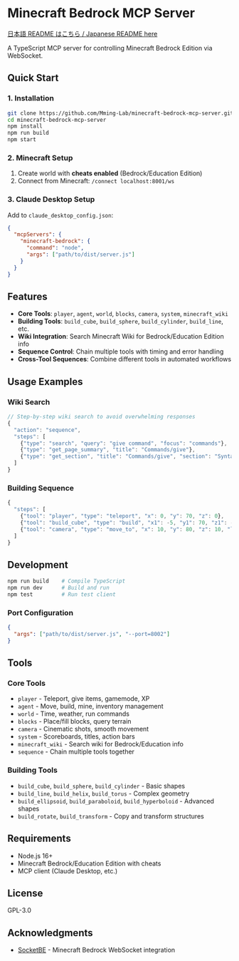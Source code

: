 # Minecraft Bedrock MCP Server

[日本語 README はこちら / Japanese README here](README_ja.md)

A TypeScript MCP server for controlling Minecraft Bedrock Edition via WebSocket.

## Quick Start

### 1. Installation
```bash
git clone https://github.com/Mming-Lab/minecraft-bedrock-mcp-server.git
cd minecraft-bedrock-mcp-server
npm install
npm run build
npm start
```

### 2. Minecraft Setup
1. Create world with **cheats enabled** (Bedrock/Education Edition)
2. Connect from Minecraft: `/connect localhost:8001/ws`

### 3. Claude Desktop Setup
Add to `claude_desktop_config.json`:
```json
{
  "mcpServers": {
    "minecraft-bedrock": {
      "command": "node",
      "args": ["path/to/dist/server.js"]
    }
  }
}
```

## Features

- **Core Tools**: `player`, `agent`, `world`, `blocks`, `camera`, `system`, `minecraft_wiki`
- **Building Tools**: `build_cube`, `build_sphere`, `build_cylinder`, `build_line`, etc.
- **Wiki Integration**: Search Minecraft Wiki for Bedrock/Education Edition info
- **Sequence Control**: Chain multiple tools with timing and error handling
- **Cross-Tool Sequences**: Combine different tools in automated workflows

## Usage Examples

### Wiki Search
```javascript
// Step-by-step wiki search to avoid overwhelming responses
{
  "action": "sequence",
  "steps": [
    {"type": "search", "query": "give command", "focus": "commands"},
    {"type": "get_page_summary", "title": "Commands/give"},
    {"type": "get_section", "title": "Commands/give", "section": "Syntax"}
  ]
}
```

### Building Sequence
```javascript
{
  "steps": [
    {"tool": "player", "type": "teleport", "x": 0, "y": 70, "z": 0},
    {"tool": "build_cube", "type": "build", "x1": -5, "y1": 70, "z1": -5, "x2": 5, "y2": 75, "z2": 5, "material": "diamond_block"},
    {"tool": "camera", "type": "move_to", "x": 10, "y": 80, "z": 10, "look_at_x": 0, "look_at_y": 72, "look_at_z": 0}
  ]
}
```

## Development

```bash
npm run build    # Compile TypeScript
npm run dev      # Build and run
npm test         # Run test client
```

### Port Configuration
```json
{
  "args": ["path/to/dist/server.js", "--port=8002"]
}
```

## Tools

### Core Tools
- `player` - Teleport, give items, gamemode, XP
- `agent` - Move, build, mine, inventory management  
- `world` - Time, weather, run commands
- `blocks` - Place/fill blocks, query terrain
- `camera` - Cinematic shots, smooth movement
- `system` - Scoreboards, titles, action bars
- `minecraft_wiki` - Search wiki for Bedrock/Education info
- `sequence` - Chain multiple tools together

### Building Tools
- `build_cube`, `build_sphere`, `build_cylinder` - Basic shapes
- `build_line`, `build_helix`, `build_torus` - Complex geometry  
- `build_ellipsoid`, `build_paraboloid`, `build_hyperboloid` - Advanced shapes
- `build_rotate`, `build_transform` - Copy and transform structures

## Requirements

- Node.js 16+
- Minecraft Bedrock/Education Edition with cheats
- MCP client (Claude Desktop, etc.)

## License

GPL-3.0

## Acknowledgments

- [SocketBE](https://github.com/tutinoko2048/SocketBE) - Minecraft Bedrock WebSocket integration